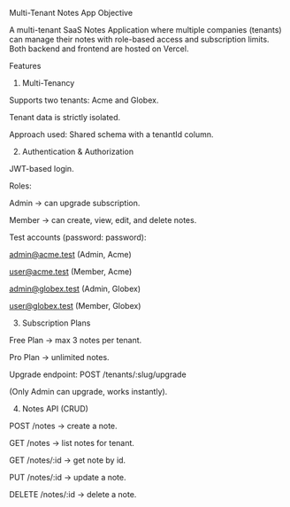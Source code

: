 Multi-Tenant Notes App
Objective

A multi-tenant SaaS Notes Application where multiple companies (tenants) can manage their notes with role-based access and subscription limits. Both backend and frontend are hosted on Vercel.

Features
1. Multi-Tenancy

Supports two tenants: Acme and Globex.

Tenant data is strictly isolated.

Approach used: Shared schema with a tenantId column.

2. Authentication & Authorization

JWT-based login.

Roles:

Admin → can upgrade subscription.

Member → can create, view, edit, and delete notes.

Test accounts (password: password):

admin@acme.test (Admin, Acme)

user@acme.test (Member, Acme)

admin@globex.test (Admin, Globex)

user@globex.test (Member, Globex)

3. Subscription Plans

Free Plan → max 3 notes per tenant.

Pro Plan → unlimited notes.

Upgrade endpoint: POST /tenants/:slug/upgrade

(Only Admin can upgrade, works instantly).

4. Notes API (CRUD)

POST /notes → create a note.

GET /notes → list notes for tenant.

GET /notes/:id → get note by id.

PUT /notes/:id → update a note.

DELETE /notes/:id → delete a note.